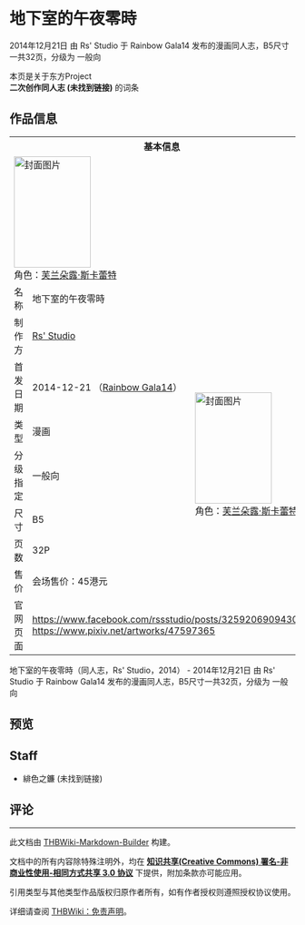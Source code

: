 # 地下室的午夜零時

<!-- source html: G:\repos\THBWiki-Markdown-Builder\THBWikiMarkdown\Temp\main\d\d7\ns0%3A%E5%9C%B0%E4%B8%8B%E5%AE%A4%E7%9A%84%E5%8D%88%E5%A4%9C%E9%9B%B6%E6%99%82.html -->

2014年12月21日 由 Rs' Studio 于 Rainbow Gala14 发布的漫画同人志，B5尺寸一共32页，分级为 一般向

本页是关于东方Project  
 **二次创作同人志 (未找到链接)** 的词条

## 作品信息

<table><tbody><tr><th colspan="3">基本信息</th></tr><tr><td class="cover-artwork-mobile" colspan="2"><a href="./文件-地下室的午夜零時封面.jpg.md" class="image" title="封面图片"><img alt="封面图片" src="https://upload.thwiki.cc/thumb/7/77/%E5%9C%B0%E4%B8%8B%E5%AE%A4%E7%9A%84%E5%8D%88%E5%A4%9C%E9%9B%B6%E6%99%82%E5%B0%81%E9%9D%A2.jpg/135px-%E5%9C%B0%E4%B8%8B%E5%AE%A4%E7%9A%84%E5%8D%88%E5%A4%9C%E9%9B%B6%E6%99%82%E5%B0%81%E9%9D%A2.jpg" decoding="async" loading="lazy" width="135" height="196" srcset="https://upload.thwiki.cc/thumb/7/77/%E5%9C%B0%E4%B8%8B%E5%AE%A4%E7%9A%84%E5%8D%88%E5%A4%9C%E9%9B%B6%E6%99%82%E5%B0%81%E9%9D%A2.jpg/202px-%E5%9C%B0%E4%B8%8B%E5%AE%A4%E7%9A%84%E5%8D%88%E5%A4%9C%E9%9B%B6%E6%99%82%E5%B0%81%E9%9D%A2.jpg 1.5x, https://upload.thwiki.cc/thumb/7/77/%E5%9C%B0%E4%B8%8B%E5%AE%A4%E7%9A%84%E5%8D%88%E5%A4%9C%E9%9B%B6%E6%99%82%E5%B0%81%E9%9D%A2.jpg/269px-%E5%9C%B0%E4%B8%8B%E5%AE%A4%E7%9A%84%E5%8D%88%E5%A4%9C%E9%9B%B6%E6%99%82%E5%B0%81%E9%9D%A2.jpg 2x" data-file-width="487" data-file-height="708"></a><div class="cover-char">角色：<a href="./芙兰朵露·斯卡蕾特.md" title="芙兰朵露·斯卡蕾特">芙兰朵露·斯卡蕾特</a></div></td>
</tr><tr><td class="label">名称</td><td colspan="2"> 地下室的午夜零時 </td></tr><tr><td class="label">制作方</td><td><a href="./Rs'_Studio.md" title="Rs&#39; Studio">Rs' Studio</a></td><td class="cover-artwork" rowspan="7" style="min-width:196px;"><a href="./文件-地下室的午夜零時封面.jpg.md" class="image" title="封面图片"><img alt="封面图片" src="https://upload.thwiki.cc/thumb/7/77/%E5%9C%B0%E4%B8%8B%E5%AE%A4%E7%9A%84%E5%8D%88%E5%A4%9C%E9%9B%B6%E6%99%82%E5%B0%81%E9%9D%A2.jpg/135px-%E5%9C%B0%E4%B8%8B%E5%AE%A4%E7%9A%84%E5%8D%88%E5%A4%9C%E9%9B%B6%E6%99%82%E5%B0%81%E9%9D%A2.jpg" decoding="async" loading="lazy" width="135" height="196" srcset="https://upload.thwiki.cc/thumb/7/77/%E5%9C%B0%E4%B8%8B%E5%AE%A4%E7%9A%84%E5%8D%88%E5%A4%9C%E9%9B%B6%E6%99%82%E5%B0%81%E9%9D%A2.jpg/202px-%E5%9C%B0%E4%B8%8B%E5%AE%A4%E7%9A%84%E5%8D%88%E5%A4%9C%E9%9B%B6%E6%99%82%E5%B0%81%E9%9D%A2.jpg 1.5x, https://upload.thwiki.cc/thumb/7/77/%E5%9C%B0%E4%B8%8B%E5%AE%A4%E7%9A%84%E5%8D%88%E5%A4%9C%E9%9B%B6%E6%99%82%E5%B0%81%E9%9D%A2.jpg/269px-%E5%9C%B0%E4%B8%8B%E5%AE%A4%E7%9A%84%E5%8D%88%E5%A4%9C%E9%9B%B6%E6%99%82%E5%B0%81%E9%9D%A2.jpg 2x" data-file-width="487" data-file-height="708"></a><div class="cover-char">角色：<a href="./芙兰朵露·斯卡蕾特.md" title="芙兰朵露·斯卡蕾特">芙兰朵露·斯卡蕾特</a></div></td>
</tr><tr><td class="label">首发日期</td><td>2014-12-21&#160;（<a href="/展会作品列表?e=Rainbow+Gala%2314">Rainbow Gala14</a>）</td></tr><tr><td class="label">类型</td><td>漫画</td></tr><tr><td class="label">分级指定</td><td>一般向</td></tr><tr><td class="label">尺寸</td><td>B5</td></tr><tr><td class="label">页数</td><td>32P</td></tr><tr><td class="label">售价</td><td>会场售价：45港元</td></tr>
<tr><td class="label">官网页面</td><td colspan="2"><a rel="nofollow" class="external free" href="https://www.facebook.com/rssstudio/posts/325920690943066">https://www.facebook.com/rssstudio/posts/325920690943066</a><br><a rel="nofollow" class="external free" href="https://www.pixiv.net/artworks/47597365">https://www.pixiv.net/artworks/47597365</a></td></tr></tbody></table>

地下室的午夜零時（同人志，Rs' Studio，2014） - 2014年12月21日 由 Rs' Studio 于 Rainbow Gala14 发布的漫画同人志，B5尺寸一共32页，分级为 一般向

## 预览

## Staff
- 緋色之鐮 (未找到链接)


## 评论




---

此文档由 [THBWiki-Markdown-Builder](https://github.com/Delsin-Yu/THBWiki-Markdown-Builder) 构建。

文档中的所有内容除特殊注明外，均在 [**知识共享(Creative Commons) 署名-非商业性使用-相同方式共享 3.0 协议**](https://creativecommons.org/licenses/by-sa/3.0/deed.zh-hans) 下提供，附加条款亦可能应用。

引用类型与其他类型作品版权归原作者所有，如有作者授权则遵照授权协议使用。

详细请查阅 [THBWiki：免责声明](https://thbwiki.cc/THBWiki:%E5%85%8D%E8%B4%A3%E5%A3%B0%E6%98%8E)。

